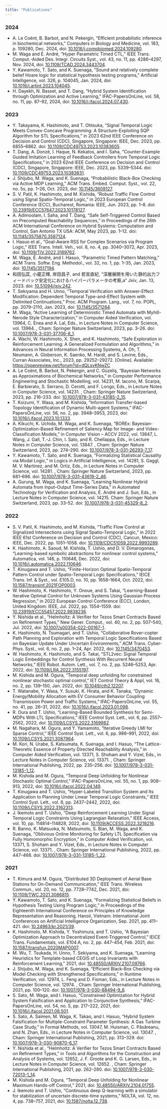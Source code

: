```yaml
---
title: "Publications"
---
```


### 2024

+ A. Le Coënt, B. Barbot, and N. Pekergin, “Efficient probabilistic inference in biochemical networks,” Computers in Biology and Medicine, vol. 183, p. 109280, Dec. 2024, doi: [10.1016/j.compbiomed.2024.109280](https://doi.org/10.1016/j.compbiomed.2024.109280).
+ M. Waga and É. André, “Hyper Parametric Timed CTL,” IEEE Trans. Comput.-Aided Des. Integr. Circuits Syst., vol. 43, no. 11, pp. 4286–4297, Nov. 2024, doi: [10.1109/TCAD.2024.3443704](https://doi.org/10.1109/TCAD.2024.3443704).
+ Y. Kawamoto, T. Sato, and K. Suenaga, “Sound and relatively complete belief Hoare logic for statistical hypothesis testing programs,” Artificial Intelligence, vol. 326, p. 104045, Jan. 2024, doi: [10.1016/j.artint.2023.104045](https://doi.org/10.1016/j.artint.2023.104045).
+ H. Dayekh, N. Basset, and T. Dang, “Hybrid System Identification through Optimization and Active Learning,” IFAC-PapersOnLine, vol. 58, no. 11, pp. 87–92, 2024, doi: [10.1016/j.ifacol.2024.07.430](https://doi.org/10.1016/j.ifacol.2024.07.430).


### 2023

+ Y. Takayama, K. Hashimoto, and T. Ohtsuka, “Signal Temporal Logic Meets Convex-Concave Programming: A Structure-Exploiting SQP Algorithm for STL Specifications,” in 2023 62nd IEEE Conference on Decision and Control (CDC), Singapore, Singapore: IEEE, Dec. 2023, pp. 6855–6862. doi: [10.1109/CDC49753.2023.10383605](https://doi.org/10.1109/CDC49753.2023.10383605).
+ T. Dang, A. Donzé, I. Haque, N. Kekatos, and I. Saha, “Counter-Example Guided Imitation Learning of Feedback Controllers from Temporal Logic Specifications,” in 2023 62nd IEEE Conference on Decision and Control (CDC), Singapore, Singapore: IEEE, Dec. 2023, pp. 5339–5344. doi: [10.1109/CDC49753.2023.10383831](https://doi.org/10.1109/CDC49753.2023.10383831).
+ J. Shijubo, M. Waga, and K. Suenaga, “Probabilistic Black-Box Checking via Active MDP Learning,” ACM Trans. Embed. Comput. Syst., vol. 22, no. 5s, pp. 1–26, Oct. 2023, doi: [10.1145/3609127](https://doi.org/10.1145/3609127).
+ S. V. Patil, K. Hashimoto, and M. Kishida, “Robust Traffic Flow Control using Signal Spatio-Temporal Logic,” in 2023 European Control Conference (ECC), Bucharest, Romania: IEEE, Jun. 2023, pp. 1–8. doi: [10.23919/ECC57647.2023.10178127](https://doi.org/10.23919/ECC57647.2023.10178127).
+ A. Adimoolam, I. Saha, and T. Dang, “Safe Self-Triggered Control Based on Precomputed Reachability Sequences,” in Proceedings of the 26th ACM International Conference on Hybrid Systems: Computation and Control, San Antonio TX USA: ACM, May 2023, pp. 1–12. doi: [10.1145/3575870.3587124](https://doi.org/10.1145/3575870.3587124).
+ I. Hasuo et al., “Goal-Aware RSS for Complex Scenarios via Program Logic,” IEEE Trans. Intell. Veh., vol. 8, no. 4, pp. 3040–3072, Apr. 2023, doi: [10.1109/TIV.2022.3169762](https://doi.org/10.1109/TIV.2022.3169762).
+ M. Waga, É. André, and I. Hasuo, “Parametric Timed Pattern Matching,” ACM Trans. Softw. Eng. Methodol., vol. 32, no. 1, pp. 1–35, Jan. 2023, doi: [10.1145/3517194](https://doi.org/10.1145/3517194).
+ 和田弘匡, 小蔵正輝, 岸田昌子, and 若宮直紀, “深層展開を用いた静的出力フィードバック安定化におけるハイパーパラメータの考察,a” Jxiv, Jan. 13, 2023. doi: [10.51094/jxiv.242](https://doi.org/10.51094/jxiv.242).
+ T. Sekiyama and H. Unno, “Temporal Verification with Answer-Effect Modification: Dependent Temporal Type-and-Effect System with Delimited Continuations,” Proc. ACM Program. Lang., vol. 7, no. POPL, pp. 2079–2110, Jan. 2023, doi: [10.1145/3571264](https://doi.org/10.1145/3571264).
+ M. Waga, “Active Learning of Deterministic Timed Automata with Myhill-Nerode Style Characterization,” in Computer Aided Verification, vol. 13964, C. Enea and A. Lal, Eds., in Lecture Notes in Computer Science, vol. 13964. , Cham: Springer Nature Switzerland, 2023, pp. 3–26. doi: [10.1007/978-3-031-37706-8_1](https://doi.org/10.1007/978-3-031-37706-8_1).
+ A. Wachi, W. Hashimoto, X. Shen, and K. Hashimoto, “Safe Exploration in Reinforcement Learning: A Generalized Formulation and Algorithms,” in Advances in Neural Information Processing Systems, A. Oh, T. Neumann, A. Globerson, K. Saenko, M. Hardt, and S. Levine, Eds., Curran Associates, Inc., 2023, pp. 29252–29272. [Online]. Available: https://openreview.net/forum?id=dQLsvKNwZC
+ A. Le Coënt, B. Barbot, N. Pekergin, and C. Güzeliş, “Bayesian Networks as Approximations of Biochemical Networks,” in Computer Performance Engineering and Stochastic Modelling, vol. 14231, M. Iacono, M. Scarpa, E. Barbierato, S. Serrano, D. Cerotti, and F. Longo, Eds., in Lecture Notes in Computer Science, vol. 14231. , Cham: Springer Nature Switzerland, 2023, pp. 216–233. doi: [10.1007/978-3-031-43185-2_15](https://doi.org/10.1007/978-3-031-43185-2_15).
+ T. Koizumi, Y. Wasa, and M. Kishida, “Information Transfer-based Topology Identification of Dynamic Multi-agent Systems,” IFAC-PapersOnLine, vol. 56, no. 2, pp. 3948–3953, 2023, doi: [10.1016/j.ifacol.2023.10.1333](https://doi.org/10.1016/j.ifacol.2023.10.1333).
+ A. Kikuchi, K. Uchida, M. Waga, and K. Suenaga, “BOREx: Bayesian-Optimization-Based Refinement of Saliency Map for Image- and Video-Classification Models,” in Computer Vision – ACCV 2022, vol. 13847, L. Wang, J. Gall, T.-J. Chin, I. Sato, and R. Chellappa, Eds., in Lecture Notes in Computer Science, vol. 13847. , Cham: Springer Nature Switzerland, 2023, pp. 274–290. doi: [10.1007/978-3-031-26293-7_17](https://doi.org/10.1007/978-3-031-26293-7_17).
+ Y. Kawamoto, T. Sato, and K. Suenaga, “Formalizing Statistical Causality via Modal Logic,” in Logics in Artificial Intelligence, vol. 14281, S. Gaggl, M. V. Martinez, and M. Ortiz, Eds., in Lecture Notes in Computer Science, vol. 14281. , Cham: Springer Nature Switzerland, 2023, pp. 681–696. doi: [10.1007/978-3-031-43619-2_46](https://doi.org/10.1007/978-3-031-43619-2_46).
+ A. Gurung, M. Waga, and K. Suenaga, “Learning Nonlinear Hybrid Automata from Input–Output Time-Series Data,” in Automated Technology for Verification and Analysis, É. André and J. Sun, Eds., in Lecture Notes in Computer Science, vol. 14215. Cham: Springer Nature Switzerland, 2023, pp. 33–52. doi: [10.1007/978-3-031-45329-8_2](https://doi.org/10.1007/978-3-031-45329-8_2).


### 2022

+ S. V. Patil, K. Hashimoto, and M. Kishida, “Traffic Flow Control at Signalized Intersections using Signal Spatio-Temporal Logic,” in 2022 IEEE 61st Conference on Decision and Control (CDC), Cancun, Mexico: IEEE, Dec. 2022, pp. 1051–1058. doi: [10.1109/CDC51059.2022.9993289](https://doi.org/10.1109/CDC51059.2022.9993289).
+ K. Hashimoto, A. Saoud, M. Kishida, T. Ushio, and D. V. Dimarogonas, “Learning-based symbolic abstractions for nonlinear control systems,” Automatica, vol. 146, p. 110646, Dec. 2022, doi: [10.1016/j.automatica.2022.110646](https://doi.org/10.1016/j.automatica.2022.110646).
+ T. Kinugawa and T. Ushio, “Finite-Horizon Optimal Spatio-Temporal Pattern Control under Spatio-Temporal Logic Specifications,” IEICE Trans. Inf. & Syst., vol. E105.D, no. 10, pp. 1658–1664, Oct. 2022, doi: [10.1587/transinf.2021FOP0003](https://doi.org/10.1587/transinf.2021FOP0003).
+ W. Hashimoto, K. Hashimoto, Y. Onoue, and S. Takai, “Learning-Based Iterative Optimal Control for Unknown Systems Using Gaussian Process Regression,” in 2022 European Control Conference (ECC), London, United Kingdom: IEEE, Jul. 2022, pp. 1554–1559. doi: [10.23919/ECC55457.2022.9838236](https://doi.org/10.23919/ECC55457.2022.9838236).
+ Y. Nishida et al., “Helmholtz: A Verifier for Tezos Smart Contracts Based on Refinement Types,” New Gener. Comput., vol. 40, no. 2, pp. 507–540, Jul. 2022, doi: [10.1007/s00354-022-00167-1](https://doi.org/10.1007/s00354-022-00167-1).
+ K. Hashimoto, N. Tsumagari, and T. Ushio, “Collaborative Rover-copter Path Planning and Exploration with Temporal Logic Specifications Based on Bayesian Update Under Uncertain Environments,” ACM Trans. Cyber-Phys. Syst., vol. 6, no. 2, pp. 1–24, Apr. 2022, doi: [10.1145/3470453](https://doi.org/10.1145/3470453).
+ W. Hashimoto, K. Hashimoto, and S. Takai, “STL2vec: Signal Temporal Logic Embeddings for Control Synthesis With Recurrent Neural Networks,” IEEE Robot. Autom. Lett., vol. 7, no. 2, pp. 5246–5253, Apr. 2022, doi: [10.1109/LRA.2022.3155197](https://doi.org/10.1109/LRA.2022.3155197).
+ M. Kishida and M. Ogura, “Temporal deep unfolding for constrained nonlinear stochastic optimal control,” IET Control Theory & Appl, vol. 16, no. 2, pp. 139–150, Jan. 2022, doi: [10.1049/cth2.12207](https://doi.org/10.1049/cth2.12207).
+ T. Watanabe, Y. Wasa, Y. Susuki, K. Hirata, and K. Tanaka, “Dynamic Energy/Mobility Allocation with EV Consumer Behavior Coupling Transmission Power and Traffic Systems,” IFAC-PapersOnLine, vol. 55, no. 41, pp. 26–31, 2022, doi: [10.1016/j.ifacol.2023.01.098](https://doi.org/10.1016/j.ifacol.2023.01.098).
+ R. Oura and T. Ushio, “Learning-Based Bounded Synthesis for Semi-MDPs With LTL Specifications,” IEEE Control Syst. Lett., vol. 6, pp. 2557–2562, 2022, doi: [10.1109/LCSYS.2022.3169982](https://doi.org/10.1109/LCSYS.2022.3169982).
+ M. Nagahara, M. Ogura, and Y. Yamamoto, “Iterative Greedy LMI for Sparse Control,” IEEE Control Syst. Lett., vol. 6, pp. 986–991, 2022, doi: [10.1109/LCSYS.2021.3087964](https://doi.org/10.1109/LCSYS.2021.3087964).
+ M. Kori, N. Urabe, S. Katsumata, K. Suenaga, and I. Hasuo, “The Lattice-Theoretic Essence of Property Directed Reachability Analysis,” in Computer Aided Verification, vol. 13371, S. Shoham and Y. Vizel, Eds., in Lecture Notes in Computer Science, vol. 13371. , Cham: Springer International Publishing, 2022, pp. 235–256. doi: [10.1007/978-3-031-13185-1_12](https://doi.org/10.1007/978-3-031-13185-1_12).
+ M. Kishida and M. Ogura, “Temporal Deep Unfolding for Nonlinear Stochastic Optimal Control,” IFAC-PapersOnLine, vol. 55, no. 1, pp. 908–913, 2022, doi: [10.1016/j.ifacol.2022.04.149](https://doi.org/10.1016/j.ifacol.2022.04.149).
+ T. Kinugawa and T. Ushio, “Hyper-Labeled Transition System and Its Application to Planning Under Linear Temporal Logic Constraints,” IEEE Control Syst. Lett., vol. 6, pp. 2437–2442, 2022, doi: [10.1109/LCSYS.2022.3162313](https://doi.org/10.1109/LCSYS.2022.3162313).
+ J. Ikemoto and T. Ushio, “Deep Reinforcement Learning Under Signal Temporal Logic Constraints Using Lagrangian Relaxation,” IEEE Access, vol. 10, pp. 114814–114828, 2022, doi: [10.1109/ACCESS.2022.3218216](https://doi.org/10.1109/ACCESS.2022.3218216).
+ R. Banno, K. Matsuoka, N. Matsumoto, S. Bian, M. Waga, and K. Suenaga, “Oblivious Online Monitoring for Safety LTL Specification via Fully Homomorphic Encryption,” in Computer Aided Verification, vol. 13371, S. Shoham and Y. Vizel, Eds., in Lecture Notes in Computer Science, vol. 13371. , Cham: Springer International Publishing, 2022, pp. 447–468. doi: [10.1007/978-3-031-13185-1_22](https://doi.org/10.1007/978-3-031-13185-1_22).

### 2021

+ T. Kimura and M. Ogura, “Distributed 3D Deployment of Aerial Base Stations for On-Demand Communication,” IEEE Trans. Wireless Commun., vol. 20, no. 12, pp. 7728–7742, Dec. 2021, doi: [10.1109/TWC.2021.3086815](https://doi.org/10.1109/TWC.2021.3086815).
+ Y. Kawamoto, T. Sato, and K. Suenaga, “Formalizing Statistical Beliefs in Hypothesis Testing Using Program Logic,” in Proceedings of the Eighteenth International Conference on Principles of Knowledge Representation and Reasoning, Hanoii, Vietnam: International Joint Conferences on Artificial Intelligence Organization, Sep. 2021, pp. 411–421. doi: [10.24963/kr.2021/39](https://doi.org/10.24963/kr.2021/39).
+ K. Hashimoto, M. Kishida, Y. Yoshimura, and T. Ushio, “A Bayesian Optimization Approach to Decentralized Event-Triggered Control,” IEICE Trans. Fundamentals, vol. E104.A, no. 2, pp. 447–454, Feb. 2021, doi: [10.1587/transfun.2020MAP0007](https://doi.org/10.1587/transfun.2020MAP0007).
+ M. Wu, T. Tsukada, H. Unno, T. Sekiyama, and K. Suenaga, “Learning Heuristics for Template-based CEGIS of Loop Invariants with Reinforcement Learning,” 2021, doi: [10.48550/ARXIV.2107.09766](https://doi.org/10.48550/ARXIV.2107.09766).
+ J. Shijubo, M. Waga, and K. Suenaga, “Efficient Black-Box Checking via Model Checking with Strengthened Specifications,” in Runtime Verification, vol. 12974, L. Feng and D. Fisman, Eds., in Lecture Notes in Computer Science, vol. 12974. , Cham: Springer International Publishing, 2021, pp. 100–120. doi: [10.1007/978-3-030-88494-9_6](https://doi.org/10.1007/978-3-030-88494-9_6).
+ S. Sato, M. Waga, and I. Hasuo, “Constrained Optimization for Hybrid System Falsification and Application to Conjunctive Synthesis,” IFAC-PapersOnLine, vol. 54, no. 5, pp. 217–222, 2021, doi: [10.1016/j.ifacol.2021.08.501](https://doi.org/10.1016/j.ifacol.2021.08.501).
+ S. Sato, A. Saimen, M. Waga, K. Takao, and I. Hasuo, “Hybrid System Falsification for Multiple-Constraint Parameter Synthesis: A Gas Turbine Case Study,” in Formal Methods, vol. 13047, M. Huisman, C. Păsăreanu, and N. Zhan, Eds., in Lecture Notes in Computer Science, vol. 13047. , Cham: Springer International Publishing, 2021, pp. 313–329. doi: [10.1007/978-3-030-90870-6_17](https://doi.org/10.1007/978-3-030-90870-6_17).
+ Y. Nishida et al., “Helmholtz: A Verifier for Tezos Smart Contracts Based on Refinement Types,” in Tools and Algorithms for the Construction and Analysis of Systems, vol. 12652, J. F. Groote and K. G. Larsen, Eds., in Lecture Notes in Computer Science, vol. 12652. , Cham: Springer International Publishing, 2021, pp. 262–280. doi: [10.1007/978-3-030-72013-1_14](https://doi.org/10.1007/978-3-030-72013-1_14).
+ M. Kishida and M. Ogura, “Temporal Deep Unfolding for Nonlinear Maximum Hands-off Control,” 2021, doi: [10.48550/ARXIV.2104.01755](https://doi.org/10.48550/ARXIV.2104.01755).
+ J. Ikemoto and T. Ushio, “Continuous deep Q-learning with a simulator for stabilization of uncertain discrete-time systems,” NOLTA, vol. 12, no. 4, pp. 738–757, 2021, doi: [10.1587/nolta.12.738](https://doi.org/10.1587/nolta.12.738).
